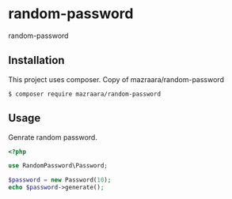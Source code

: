 # random-password
random-password

## Installation
This project uses composer. Copy of mazraara/random-password

```
$ composer require mazraara/random-password
```

## Usage
Genrate random password.
```php
<?php

use RandomPassword\Password;

$password = new Password(10);
echo $password->generate();
```
